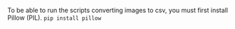 To be able to run the scripts converting images to csv, you must first install Pillow (PIL).
```pip install pillow```